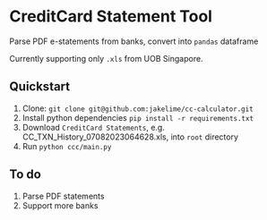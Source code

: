 # CreditCard Statement Tool

Parse PDF e-statements from banks, convert into `pandas` dataframe

Currently supporting only `.xls` from UOB Singapore.

## Quickstart

1. Clone: `git clone git@github.com:jakelime/cc-calculator.git`
1. Install python dependencies `pip install -r requirements.txt`
1. Download `CreditCard Statements`, e.g. CC_TXN_History_07082023064628.xls, into `root` directory
1. Run `python ccc/main.py`

## To do

1. Parse PDF statements
1. Support more banks
